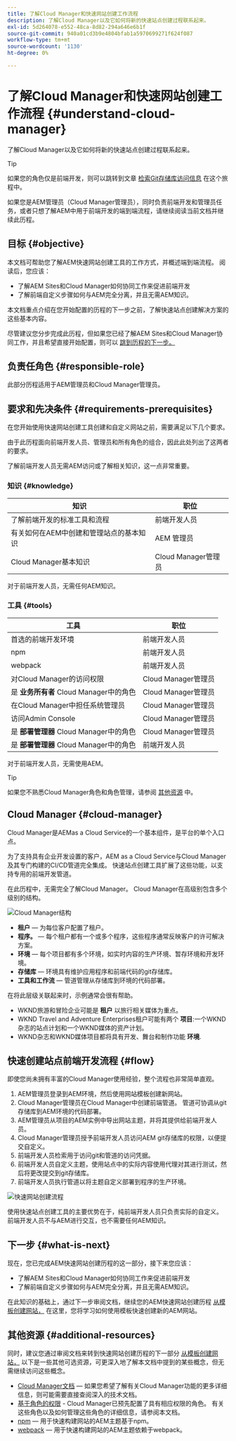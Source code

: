 ```yaml
---
title: 了解Cloud Manager和快速网站创建工作流程
description: 了解Cloud Manager以及它如何将新的快速站点创建过程联系起来。
exl-id: 5d264078-e552-48ca-8d82-294a646e6b1f
source-git-commit: 940a01cd3b9e4804bfab1a5970699271f624f087
workflow-type: tm+mt
source-wordcount: '1130'
ht-degree: 0%

---
```


# 了解Cloud Manager和快速网站创建工作流程 {#understand-cloud-manager}

了解Cloud Manager以及它如何将新的快速站点创建过程联系起来。

>[!TIP]
>
>如果您的角色仅是前端开发，则可以跳转到文章 [检索Git存储库访问信息](retrieve-access.md) 在这个旅程中。
>
>如果您是AEM管理员（Cloud Manager管理员），同时负责前端开发和管理员任务，或者只想了解AEM中用于前端开发的端到端流程，请继续阅读当前文档并继续此历程。

## 目标 {#objective}

本文档可帮助您了解AEM快速网站创建工具的工作方式，并概述端到端流程。 阅读后，您应该：

* 了解AEM Sites和Cloud Manager如何协同工作来促进前端开发
* 了解前端自定义步骤如何与AEM完全分离，并且无需AEM知识。

本文档重点介绍在您开始配置的历程的下一步之前，了解快速站点创建解决方案的这些基本内容。

尽管建议您分步完成此历程，但如果您已经了解AEM Sites和Cloud Manager协同工作，并且希望直接开始配置，则可以 [跳到历程的下一步。](create-site.md)

## 负责任角色 {#responsible-role}

此部分历程适用于AEM管理员和Cloud Manager管理员。

## 要求和先决条件 {#requirements-prerequisites}

在您开始使用快速网站创建工具创建和自定义网站之前，需要满足以下几个要求。

由于此历程面向前端开发人员、管理员和所有角色的组合，因此此处列出了这两者的要求。

了解前端开发人员无需AEM访问或了解相关知识，这一点非常重要。

### 知识 {#knowledge}

| 知识 | 职位 |
|---|---|
| 了解前端开发的标准工具和流程 | 前端开发人员 |
| 有关如何在AEM中创建和管理站点的基本知识 | AEM 管理员 |
| Cloud Manager基本知识 | Cloud Manager管理员 |

对于前端开发人员，无需任何AEM知识。

### 工具 {#tools}

| 工具 | 职位 |
|---|---|
| 首选的前端开发环境 | 前端开发人员 |
| npm | 前端开发人员 |
| webpack | 前端开发人员 |
| 对Cloud Manager的访问权限 | Cloud Manager管理员 |
| 是 **业务所有者** Cloud Manager中的角色 | Cloud Manager管理员 |
| 在Cloud Manager中担任系统管理员 | Cloud Manager管理员 |
| 访问Admin Console | Cloud Manager管理员 |
| 是 **部署管理器** Cloud Manager中的角色 | Cloud Manager管理员 |
| 是 **部署管理器** Cloud Manager中的角色 | 前端开发人员 |

对于前端开发人员，无需使用AEM。

>[!TIP]
>
>如果您不熟悉Cloud Manager角色和角色管理，请参阅 [其他资源](#additional-resources) 中。

## Cloud Manager {#cloud-manager}

Cloud Manager是AEMas a Cloud Service的一个基本组件，是平台的单个入口点。

为了支持具有企业开发设置的客户，AEM  as a Cloud Service与Cloud Manager及其专门构建的CI/CD管道完全集成。 快速站点创建工具扩展了这些功能，以支持专用的前端开发管道。

在此历程中，无需完全了解Cloud Manager。 Cloud Manager在高级别包含多个级别的结构。

![Cloud Manager结构](assets/cloud-manager-structure.png)

* **租户**  — 为每位客户配置了租户。
* **程序。**  — 每个租户都有一个或多个程序，这些程序通常反映客户的许可解决方案。
* **环境**  — 每个项目都有多个环境，如实时内容的生产环境、暂存环境和开发环境。
* **存储库**  — 环境具有维护应用程序和前端代码的git存储库。
* **工具和工作流**  — 管道管理从存储库到环境的代码部署。

在将此层级关联起来时，示例通常会很有帮助。

* WKND旅游和冒险企业可能是 **租户** 以旅行相关媒体为重点。
* WKND Travel and Adventure Enterprises租户可能有两个 **项目**:一个WKND杂志的站点计划和一个WKND媒体的资产计划。
* WKND杂志和WKND媒体项目都将具有开发、舞台和制作功能 **环境**.

## 快速创建站点前端开发流程 {#flow}

即使您尚未拥有丰富的Cloud Manager使用经验，整个流程也非常简单直观。

1. AEM管理员登录到AEM环境，然后使用网站模板创建新网站。
1. Cloud Manager管理员在Cloud Manager中创建前端管道。 管道可协调从git存储库到AEM环境的代码部署。
1. AEM管理员从项目的AEM实例中导出网站主题，并将其提供给前端开发人员。
1. Cloud Manager管理员授予前端开发人员访问AEM git存储库的权限，以便提交自定义。
1. 前端开发人员检索用于访问git和管道的访问凭据。
1. 前端开发人员自定义主题，使用站点中的实际内容使用代理对其进行测试，然后将更改提交到git存储库。
1. 前端开发人员执行管道以将主题自定义部署到程序的生产环境。

![快速网站创建流程](assets/qsc-flow.png)

使用快速站点创建工具的主要优势在于，纯前端开发人员只负责实际的自定义。 前端开发人员不与AEM进行交互，也不需要任何AEM知识。

## 下一步 {#what-is-next}

现在，您已完成AEM快速网站创建历程的这一部分，接下来您应该：

* 了解AEM Sites和Cloud Manager如何协同工作来促进前端开发
* 了解前端自定义步骤如何与AEM完全分离，并且无需AEM知识。

在此知识的基础上，通过下一步审阅文档，继续您的AEM快速网站创建历程 [从模板创建网站，](create-site.md) 在这里，您将学习如何使用模板快速创建新的AEM网站。

## 其他资源 {#additional-resources}

同时，建议您通过审阅文档来转到快速网站创建历程的下一部分 [从模板创建网站，](create-site.md) 以下是一些其他可选资源，可更深入地了解本文档中提到的某些概念，但无需继续访问这些概念。

* [Cloud Manager文档](https://experienceleague.adobe.com/docs/experience-manager-cloud-service/onboarding/onboarding-concepts/cloud-manager-introduction.html)  — 如果您希望了解有关Cloud Manager功能的更多详细信息，则可能需要直接查阅深入的技术文档。
* [基于角色的权限](https://experienceleague.adobe.com/docs/experience-manager-cloud-manager/using/requirements/role-based-permissions.html) - Cloud Manager已预先配置了具有相应权限的角色。 有关这些角色以及如何管理这些角色的详细信息，请参阅本文档。
* [npm](https://www.npmjs.com)  — 用于快速构建网站的AEM主题基于npm。
* [webpack](https://webpack.js.org)  — 用于快速构建网站的AEM主题依赖于webpack。
